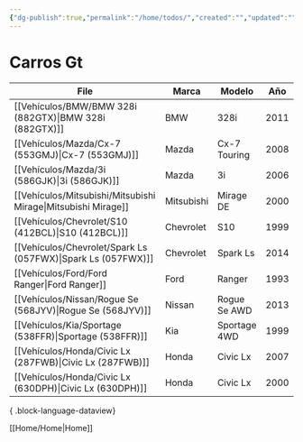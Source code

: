 ```yaml
---
{"dg-publish":true,"permalink":"/home/todos/","created":"","updated":""}
---
```




# Carros Gt


| File                                                             | Marca      | Modelo       | Año  |
| ---------------------------------------------------------------- | ---------- | ------------ | ---- |
| [[Vehículos/BMW/BMW 328i (882GTX)\|BMW 328i (882GTX)]]        | BMW        | 328i         | 2011 |
| [[Vehículos/Mazda/Cx-7 (553GMJ)\|Cx-7 (553GMJ)]]              | Mazda      | Cx-7 Touring | 2008 |
| [[Vehículos/Mazda/3i (586GJK)\|3i (586GJK)]]                  | Mazda      | 3i           | 2006 |
| [[Vehículos/Mitsubishi/Mitsubishi Mirage\|Mitsubishi Mirage]] | Mitsubishi | Mirage DE    | 2000 |
| [[Vehículos/Chevrolet/S10 (412BCL)\|S10 (412BCL)]]            | Chevrolet  | S10          | 1999 |
| [[Vehículos/Chevrolet/Spark Ls (057FWX)\|Spark Ls (057FWX)]]  | Chevrolet  | Spark Ls     | 2014 |
| [[Vehículos/Ford/Ford Ranger\|Ford Ranger]]                   | Ford       | Ranger       | 1993 |
| [[Vehículos/Nissan/Rogue Se (568JYV)\|Rogue Se (568JYV)]]     | Nissan     | Rogue Se AWD | 2013 |
| [[Vehículos/Kia/Sportage (538FFR)\|Sportage (538FFR)]]        | Kia        | Sportage 4WD | 1999 |
| [[Vehículos/Honda/Civic Lx (287FWB)\|Civic Lx (287FWB)]]      | Honda      | Civic Lx     | 2007 |
| [[Vehículos/Honda/Civic Lx (630DPH)\|Civic Lx (630DPH)]]      | Honda      | Civic Lx     | 2000 |

{ .block-language-dataview}


[[Home/Home\|Home]]
